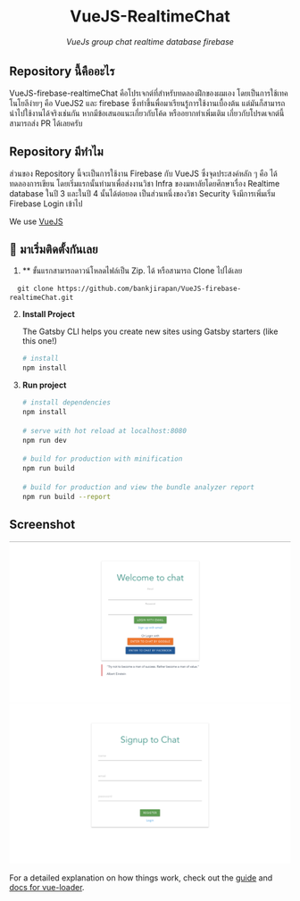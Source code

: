 <h1 align="center">
  VueJS-RealtimeChat
</h1>
<h6 align="center">
  VueJs group chat  realtime database firebase 
</h6>


## Repository นี้คืออะไร <br>
VueJS-firebase-realtimeChat คือโปรเจกต์ที่สำหรับทดลองฝึกของผมเอง โดยเป็นการใช้เทคโนโยลีง่ายๆ คือ VueJS2 และ firebase ซึ่งทำขึ้นพื่อมาเรียนรู้การใช้งานเบื้องต้น แต่มันก็สามารถนำไปใช้งานได้จริงเช่นกัน หากมีข้อเสนอแนะเกี่ยวกับโค้ด หรืออยากทำเพิ่มเติม เกี่ยวกับโปรดเจกต์นี้ สามารถส่ง PR ได้เลยครับ

## Repository มีทำไม <br>
ส่วนของ Repository นี้จะเป็นการใช้งาน Firebase กับ VueJS ซึ่งจุดประสงค์หลัก ๆ คือ ได้ทดลองการเขียน โดยเริ่มแรกนั้นทำมาเพื่อส่งงานวิชา Infra ของมหาลัยโดยศึกษาเรื่อง Realtime database ในปี 3 และในปี 4 นั้นได้ต่อยอด เป็นส่วนหนึ่งของวิชา Security จึงมีการเพิ่มเริ่ม Firebase Login เข้าไป <br>

We use [VueJS](https://vuejs.org/)

## 🚀 มาเริ่มติดตั้งกันเลย
1. ** ขั้นแรกสามารถดาวน์โหลดไฟล์เป็น Zip. ได้ หรือสามารถ Clone ไปได้เลย
```
  git clone https://github.com/bankjirapan/VueJS-firebase-realtimeChat.git
```

2.  **Install Project**

    The Gatsby CLI helps you create new sites using Gatsby starters (like this one!)

    ```sh
    # install
    npm install
    ```

3.  **Run project** 

    ``` bash
    # install dependencies
    npm install

    # serve with hot reload at localhost:8080
    npm run dev

    # build for production with minification
    npm run build

    # build for production and view the bundle analyzer report
    npm run build --report
    ```
    
## Screenshot <br>
![alt text](https://raw.githubusercontent.com/bankjirapan/VueJS-firebase-realtimeChat/master/img/1.png)
![alt text](https://raw.githubusercontent.com/bankjirapan/VueJS-firebase-realtimeChat/master/img/2.png)

For a detailed explanation on how things work, check out the [guide](http://vuejs-templates.github.io/webpack/) and [docs for vue-loader](http://vuejs.github.io/vue-loader).
